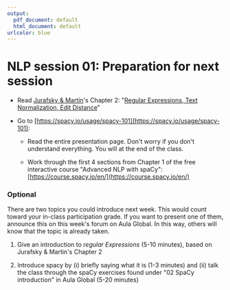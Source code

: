 ```yaml
---
output:
  pdf_document: default
  html_document: default
urlcolor: blue
---
```

# NLP session 01: Preparation for next session

 * Read [Jurafsky & Martin](https://web.stanford.edu/~jurafsky/slp3/)'s Chapter 2: "[Regular Expressions, Text Normalization, Edit Distance](https://web.stanford.edu/~jurafsky/slp3/2.pdf)"
 
 * Go to [https://spacy.io/usage/spacy-101](https://spacy.io/usage/spacy-101):
   * Read the entire presentation page. Don't worry if you don't understand everything. You will at the end of the class. 
   
   * Work through the first 4 sections from Chapter 1 of the free interactive course "Advanced NLP with spaCy": [https://course.spacy.io/en/](https://course.spacy.io/en/)

### Optional

There are two topics you could introduce next week. This would count toward your in-class participation grade. If you want to present one of them, announce this on this week's forum on Aula Global. In this way, others will know that the topic is already taken. 

  1. Give an introduction to *regular Expressions* (5-10 minutes), based on Jurafsky & Martin's Chapter 2
  
  2. Introduce spacy by (i) briefly saying what it is (1-3 minutes) and (ii) talk the class through the spaCy exercises found under "02 SpaCy introduction" in Aula Global (5-20 minutes)
